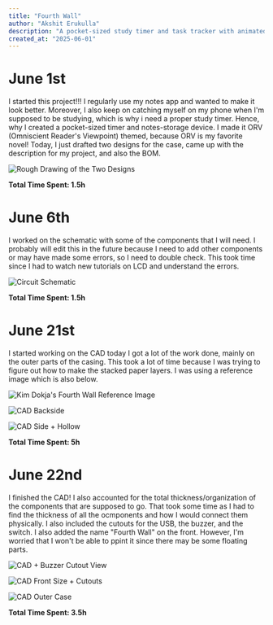 ```yaml
---
title: "Fourth Wall"
author: "Akshit Erukulla"
description: "A pocket-sized study timer and task tracker with animated ORV visuals, housed in a Fourth Wall-inspired case."
created_at: "2025-06-01"
---
```


# June 1st
I started this project!!! I regularly use my notes app and wanted to make it look better. Moreover, I also keep on catching myself on my phone when I'm supposed to be studying, which is why i need a proper study timer. Hence, why I created a pocket-sized timer and notes-storage device. I made it ORV (Omniscient Reader's Viewpoint) themed, because ORV is my favorite novel!
Today, I just drafted two designs for the case, came up with the description for my project, and also the BOM.

![Rough Drawing of the Two Designs](https://hc-cdn.hel1.your-objectstorage.com/s/v3/9181b571f11602cd74f253d1f533068d97eaa044_idea_j1.jpg)

**Total Time Spent: 1.5h**

# June 6th
I worked on the schematic with some of the components that I will need. I probably will edit this in the future because I need to add other components or may have made some errors, so I need to double check. This took time since I had to watch new tutorials on LCD and understand the errors.

![Circuit Schematic](https://hc-cdn.hel1.your-objectstorage.com/s/v3/da8c3562085eac4be7d1d95102abe3e9abf8a4df_schematic_j6.webp)

**Total Time Spent: 1.5h**

# June 21st
I started working on the CAD today I got a lot of the work done, mainly on the outer parts of the casing. This took a lot of time because I was trying to figure out how to make the stacked paper layers. I was using a reference image which is also below.

![Kim Dokja's Fourth Wall Reference Image](https://hc-cdn.hel1.your-objectstorage.com/s/v3/8622911ec59d47da5fef9690dc8e08658aea7c4d_fourth_wall_ref.jpg)

![CAD Backside](https://hc-cdn.hel1.your-objectstorage.com/s/v3/5996854ee4b5ab0e8b2829697778c796dbba8220_cad_j21_pic1.webp)

![CAD Side + Hollow](https://hc-cdn.hel1.your-objectstorage.com/s/v3/c9e6ea53932a2013bf4ca5889579f6428e0190bf_cad_j21_pic2.webp)

**Total Time Spent: 5h**

# June 22nd
I finished the CAD! I also accounted for the total thickness/organization of the components that are supposed to go. That took some time as I had to find the thickness of all the ocmponents and how I would connect them physically. I also included the cutouts for the USB, the buzzer, and the switch. I also added the name "Fourth Wall" on the front. However, I'm worried that I won't be able to ppint it since there may be some floating parts.

![CAD + Buzzer Cutout View](https://hc-cdn.hel1.your-objectstorage.com/s/v3/1b5227d01f38ad0809a6045429a6d2af57266a50_image.png)

![CAD Front Size + Cutouts](https://hc-cdn.hel1.your-objectstorage.com/s/v3/74f05d8d831dff8abd7a6004e3649d48dfab5f41_image.png)

![CAD Outer Case](https://hc-cdn.hel1.your-objectstorage.com/s/v3/a0221b20aa5208b0c6ba0ea355ebf0d34c20692c_image.png)

**Total Time Spent: 3.5h**